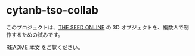 # cytanb-tso-collab

このプロジェクトは、[THE SEED ONLINE](https://seed.online/) の 3D オブジェクトを、複数人で制作するための試みです。

[README 本文](./Assets/README.md) をご覧ください。
